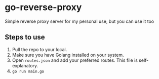 # go-reverse-proxy
Simple reverse proxy server for my personal use, but you can use it too

## Steps to use
1. Pull the repo to your local.
2. Make sure you have Golang installed on your system.
3. Open `routes.json` and add your preferred routes. This file is self-explanatory.
4. `go run main.go`

